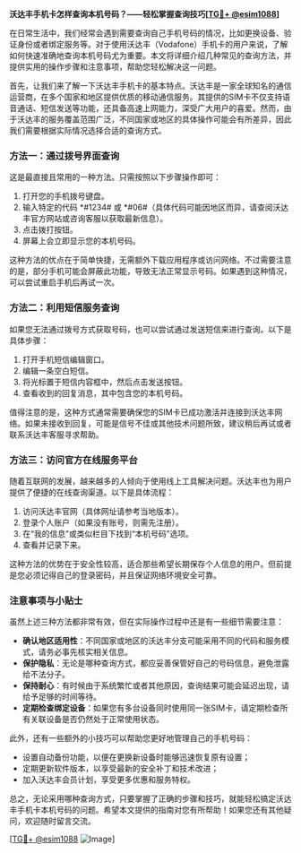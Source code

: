 **沃达丰手机卡怎样查询本机号码？——轻松掌握查询技巧[[TG💪+ @esim1088](https://t.me/s/esim1088)]**

在日常生活中，我们经常会遇到需要查询自己手机号码的情况，比如更换设备、验证身份或者绑定服务等。对于使用沃达丰（Vodafone）手机卡的用户来说，了解如何快速准确地查询本机号码尤为重要。本文将详细介绍几种常见的查询方法，并提供实用的操作步骤和注意事项，帮助您轻松解决这一问题。

首先，让我们来了解一下沃达丰手机卡的基本特点。沃达丰是一家全球知名的通信运营商，在多个国家和地区提供优质的移动通信服务。其提供的SIM卡不仅支持语音通话、短信发送等功能，还具备高速上网能力，深受广大用户的喜爱。然而，由于沃达丰的服务覆盖范围广泛，不同国家或地区的具体操作可能会有所差异，因此我们需要根据实际情况选择合适的查询方式。

### 方法一：通过拨号界面查询

这是最直接且常用的一种方法。只需按照以下步骤操作即可：

1. 打开您的手机拨号键盘。
2. 输入特定的代码 *#1234# 或 *#06#（具体代码可能因地区而异，请查阅沃达丰官方网站或咨询客服以获取最新信息）。
3. 点击拨打按钮。
4. 屏幕上会立即显示您的本机号码。

这种方法的优点在于简单快捷，无需额外下载应用程序或访问网络。不过需要注意的是，部分手机可能会屏蔽此功能，导致无法正常显示号码。如果遇到这种情况，可以尝试重启手机后再试一次。

### 方法二：利用短信服务查询

如果您无法通过拨号方式获取号码，也可以尝试通过发送短信来进行查询。以下是具体步骤：

1. 打开手机短信编辑窗口。
2. 编辑一条空白短信。
3. 将光标置于短信内容框中，然后点击发送按钮。
4. 查看收到的回复消息，其中包含您的本机号码。

值得注意的是，这种方式通常需要确保您的SIM卡已成功激活并连接到沃达丰网络。如果未接收到回复，可能是信号不佳或其他技术问题所致，建议稍后再试或者联系沃达丰客服寻求帮助。

### 方法三：访问官方在线服务平台

随着互联网的发展，越来越多的人倾向于使用线上工具解决问题。沃达丰也为用户提供了便捷的在线查询渠道。以下是具体流程：

1. 访问沃达丰官网（具体网址请参考当地版本）。
2. 登录个人账户（如果没有账号，则需先注册）。
3. 在“我的信息”或类似栏目下找到“本机号码”选项。
4. 查看并记录下来。

这种方法的优势在于安全性较高，适合那些希望长期保存个人信息的用户。但前提是您必须记得自己的登录密码，并且保证网络环境安全可靠。

### 注意事项与小贴士

虽然上述三种方法都非常有效，但在实际操作过程中还是有一些细节需要注意：

- **确认地区适用性**：不同国家或地区的沃达丰分支可能采用不同的代码和服务模式，请务必事先核实相关信息。
- **保护隐私**：无论是哪种查询方式，都应妥善保管好自己的号码信息，避免泄露给不法分子。
- **保持耐心**：有时候由于系统繁忙或者其他原因，查询结果可能会延迟出现，请给予足够的时间等待。
- **定期检查绑定设备**：如果您有多台设备同时使用同一张SIM卡，请定期检查所有关联设备是否仍然处于正常使用状态。

此外，还有一些额外的小技巧可以帮助您更好地管理自己的手机号码：

- 设置自动备份功能，以便在更换新设备时能够迅速恢复原有设置；
- 定期更新软件版本，以享受最新的安全补丁和技术改进；
- 加入沃达丰会员计划，享受更多优惠和服务特权。

总之，无论采用哪种查询方式，只要掌握了正确的步骤和技巧，就能轻松搞定沃达丰手机卡本机号码的问题。希望本文提供的指南对您有所帮助！如果您还有其他疑问，欢迎随时留言交流。

[[TG💪+ @esim1088](https://t.me/s/esim1088) ![Image](https://i.postimg.cc/4NQfJmqS/Snipaste-2025-05-13-00-14-12.png)]
